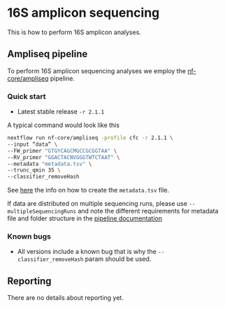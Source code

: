 # 16S amplicon sequencing

This is how to perform 16S amplicon analyses.

## Ampliseq pipeline

To perform 16S amplicon sequencing analyses we employ the [nf-core/ampliseq](https://github.com/nf-core/ampliseq) pipeline.

### Quick start

- Latest stable release `-r 2.1.1`

A typical command would look like this

```bash
nextflow run nf-core/ampliseq -profile cfc -r 2.1.1 \
--input “data” \
--FW_primer "GTGYCAGCMGCCGCGGTAA" \
--RV_primer "GGACTACNVGGGTWTCTAAT" \
--metadata "metadata.tsv" \
--trunc_qmin 35 \
--classifier_removeHash
```

See [here](https://nf-co.re/ampliseq/1.2.0/parameters#manifest) the info on how to create the `metadata.tsv` file.

If data are distributed on multiple sequencing runs, please use `--multipleSequencingRuns` and note the different requirements for metadata file and folder structure in the [pipeline documentation](https://nf-co.re/ampliseq/1.2.0/parameters#multiplesequencingruns)

### Known bugs

- All versions include a known bug that is why the `--classifier_removeHash` param should be used.

## Reporting

There are no details about reporting yet.
